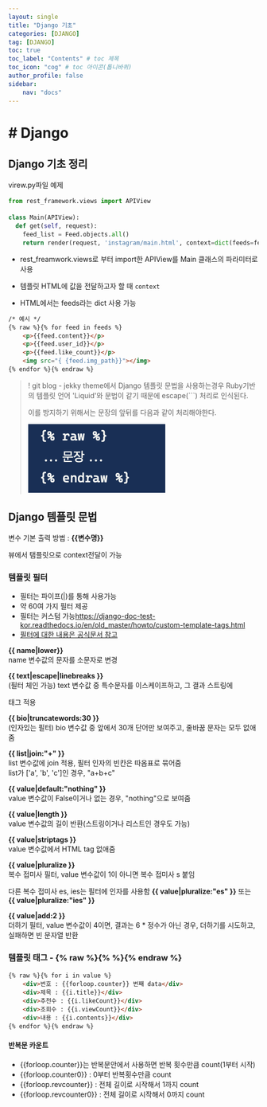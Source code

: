 ```yaml
---
layout: single
title: "Django 기초"
categories: [DJANGO]
tag: [DJANGO]
toc: true
toc_label: "Contents" # toc 제목
toc_icon: "cog" # toc 아이콘(톱니바퀴)
author_profile: false
sidebar:
    nav: "docs"
---
```




# # Django

## Django 기초 정리

virew.py파일 예제

```python
from rest_framework.views import APIView

class Main(APIView):
  def get(self, request):
    feed_list = Feed.objects.all()
    return render(request, 'instagram/main.html', context=dict(feeds=feed_list))
```

- rest_freamwork.views로 부터 import한 APIView를 Main 클래스의 파라미터로 사용

- 템플릿 HTML에 값을 전달하고자 할 때 `context`

- HTML에서는 feeds라는 dict 사용 가능

```html
/* 예시 */
{% raw %}{% for feed in feeds %}
	<p>{{feed.content}}</p>
	<p>{{feed.user_id}}</p>
	<p>{{feed.like_count}}</p>
	<img src="{ {feed.img_path}}"></img>
{% endfor %}{% endraw %}
```



> ! git blog - jekky theme에서 Django 템플릿 문법을 사용하는경우 Ruby기반의 템플릿 언어 'Liquid'와 문법이 같기 때문에 escape(```) 처리로 인식된다.
>
> 이를 방지하기 위해서는 문장의 앞뒤를 다음과 같이 처리해야한다.
>
> ![image-20220926095526319](../../images/2022-09-19-django-step1/image-20220926095526319.png)

## Django 템플릿 문법

변수 기본 출력 방법 : **{\{변수명\}}**

뷰에서 탬플릿으로 context전달이 가능

### 템플릿 필터

- 필터는 파이프(\|)를 통해 사용가능
- 약 60여 가지 필터 제공
- 필터는 커스텀 가능<https://django-doc-test-kor.readthedocs.io/en/old_master/howto/custom-template-tags.html>
- [필터에 대한 내용은 공식문서 참고](https://django-doc-test-kor.readthedocs.io/en/old_master/ref/templates/builtins.html#ref-templates-builtins-filters)

**\{\{ name\|lower\}\}**  
name 변수값의 문자를 소문자로 변경

**\{\{ text|escape|linebreaks \}\}**   
(필터 체인 가능) text 변수값 중 특수문자를 이스케이프하고, 
그 결과 스트링에 <p>태그 적용

**\{\{ bio|truncatewords:30 \}\}**  
(인자있는 필터) bio 변수값 중 앞에서 30개 단어만 보여주고, 줄바꿈 문자는 모두 없애줌

**\{\{ list\|join:"+" \}\}**   
list 변수값에 join 적용, 필터 인자의 빈칸은 따옴표로 묶어줌  
list가 ['a', 'b', 'c']인 경우, "a+b+c"

**\{\{ value\|default:"nothing" \}\}**  
value 변수값이 False이거나 없는 경우, "nothing"으로 보여줌

**\{\{ value\|length \}\}**  
value 변수값의 길이 반환(스트링이거나 리스트인 경우도 가능)

**\{\{ value\|striptags \}\}**  
 value 변수값에서 HTML tag 없애줌 

**\{\{ value\|pluralize \}\}**  
복수 접미사 필터, value 변수값이 1이 아니면 복수 접미사 s 붙임

다른 복수 접미사 es, ies는 필터에 인자를 사용함
**\{\{ value\|pluralize:"es" \}\}** 또는 **\{\{ value\|pluralize:"ies" \}\}**

**\{\{ value\|add:2 \}\}**  
더하기 필터, value 변수값이 4이면, 결과는 6
\* 정수가 아닌 경우, 더하기를 시도하고, 실패하면 빈 문자열 반환



### 템플릿 태그 - {% raw %}{% %}{% endraw %}

```html
{% raw %}{% for i in value %} 
    <div>번호 : {{forloop.counter}} 번째 data</div>
    <div>제목 : {{i.title}}</div>
    <div>추천수 : {{i.likeCount}}</div>
    <div>조회수 : {{i.viewCount}}</div>
    <div>내용 : {{i.contents}}</div>
{% endfor %}{% endraw %}
```

#### 반복문 카운트

- \{\{forloop.counter\}\}는 반복문안에서 사용하면 반복 횟수만큼 count(1부터 시작)
- \{\{forloop.counter0\}\} : 0부터 반복횟수만큼 count
- \{\{forloop.revcounter\}\} : 전체 길이로 시작해서 1까지 count
- \{\{forloop.revcounter0\}\} : 전체 길이로 시작해서 0까지 count
